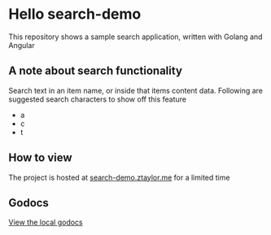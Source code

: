 # Hello search-demo

This repository shows a sample search application, written with Golang and Angular

## A note about search functionality

Search text in an item name, or inside that items content data. Following are suggested search characters to show off this feature

- a
- c
- t

## How to view

The project is hosted at [search-demo.ztaylor.me](http://search-demo.ztaylor.me/) for a limited time

## Godocs

[View the local godocs](./www/dist/godocs.html)


